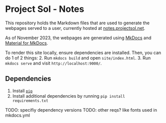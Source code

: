 # Project Sol - Notes

This repository holds the Markdown files that are used to generate the webpages served to a user,
currently hosted at [notes.projectsol.net](https://notes.projectsol.net).

As of November 2023, the webpages are generated using [MkDocs](https://www.mkdocs.org/) and
[Material for MkDocs](https://squidfunk.github.io/mkdocs-material/).

To render this site locally, ensure dependencies are installed. Then, you can do 1 of 2 things:
2. Run `mkdocs build` and open `site/index.html`.
3. Run `mkdocs serve` and visit `http://localhost:9000/`.

## Dependencies
1. Install [`pip`](https://pip.pypa.io/en/stable/#)
2. Install additional dependencies by running `pip install requirements.txt`


TODO: specifiy dependency versions
TODO: other reqs? like fonts used in mkdocs.yml